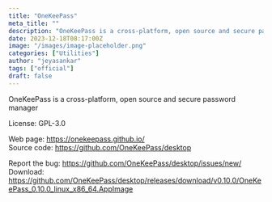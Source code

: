```yaml
---
title: "OneKeePass"
meta_title: ""
description: "OneKeePass is a cross-platform, open source and secure password manager"
date: 2023-12-18T08:17:00Z
image: "/images/image-placeholder.png"
categories: ["Utilities"]
author: "jeyasankar"
tags: ["official"]
draft: false
---
```


OneKeePass is a cross-platform, open source and secure password manager

License: GPL-3.0

Web page: https://onekeepass.github.io/  
Source code: https://github.com/OneKeePass/desktop

Report the bug: https://github.com/OneKeePass/desktop/issues/new/  
Download: https://github.com/OneKeePass/desktop/releases/download/v0.10.0/OneKeePass_0.10.0_linux_x86_64.AppImage
